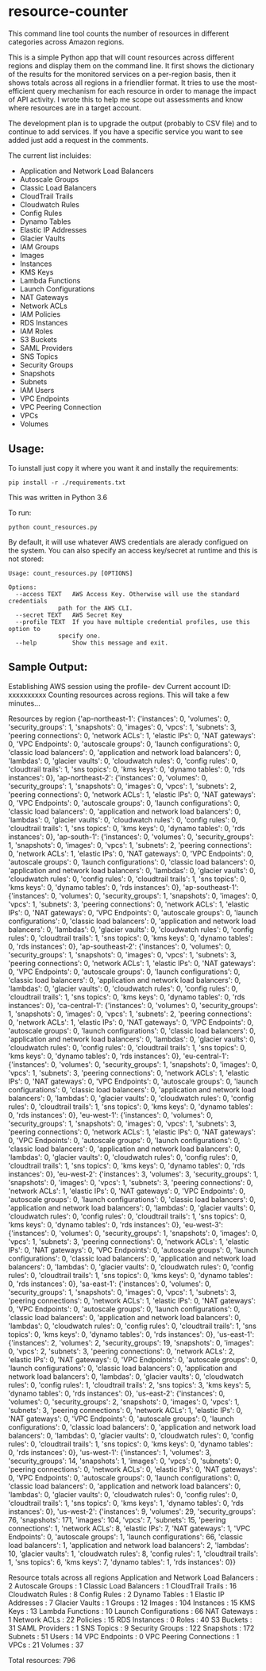 # resource-counter
This command line tool counts the number of resources in different categories across Amazon regions.

This is a simple Python app that will count resources across different regions and display them on the command line. It first shows the dictionary of the results for the monitored services on a per-region basis, then it shows totals across all regions in a friendlier format. It tries to use the most-efficient query mechanism for each resource in order to manage the impact of API activity. I wrote this to help me scope out assessments and know where resources are in a target account.

The development plan is to upgrade the output (probably to CSV file) and to continue to add services. If you have a specific service you want to see added just add a request in the comments.

The current list incluides:

* Application and Network Load Balancers
* Autoscale Groups
* Classic Load Balancers
* CloudTrail Trails
* Cloudwatch Rules
* Config Rules
* Dynamo Tables
* Elastic IP Addresses
* Glacier Vaults
* IAM Groups
* Images
* Instances
* KMS Keys
* Lambda Functions
* Launch Configurations
* NAT Gateways
* Network ACLs
* IAM Policies
* RDS Instances
* IAM Roles
* S3 Buckets
* SAML Providers
* SNS Topics
* Security Groups
* Snapshots 
* Subnets
* IAM Users
* VPC Endpoints
* VPC Peering Connection
* VPCs
* Volumes

## Usage:

To iunstall just copy it where you want it and instally the requirements:

	pip install -r ./requirements.txt

This was written in Python 3.6

To run:

	python count_resources.py 

By default, it will use whatever AWS credentials are alerady configued on the system. You can also specify an access key/secret at runtime and this is not stored:

	Usage: count_resources.py [OPTIONS]

	Options:
	  --access TEXT   AWS Access Key. Otherwise will use the standard credentials
                  path for the AWS CLI.
	  --secret TEXT   AWS Secret Key
	  --profile TEXT  If you have multiple credential profiles, use this option to
                  specify one.
	  --help          Show this message and exit.

## Sample Output:

Establishing AWS session using the profile- dev
Current account ID: xxxxxxxxxx
Counting resources across regions. This will take a few minutes...
 
Resources by region
{'ap-northeast-1': {'instances': 0, 'volumes': 0, 'security_groups': 1, 'snapshots': 0, 'images': 0, 'vpcs': 1, 'subnets': 3, 'peering connections': 0, 'network ACLs': 1, 'elastic IPs': 0, 'NAT gateways': 0, 'VPC Endpoints': 0, 'autoscale groups': 0, 'launch configurations': 0, 'classic load balancers': 0, 'application and network load balancers': 0, 'lambdas': 0, 'glacier vaults': 0, 'cloudwatch rules': 0, 'config rules': 0, 'cloudtrail trails': 1, 'sns topics': 0, 'kms keys': 0, 'dynamo tables': 0, 'rds instances': 0}, 'ap-northeast-2': {'instances': 0, 'volumes': 0, 'security_groups': 1, 'snapshots': 0, 'images': 0, 'vpcs': 1, 'subnets': 2, 'peering connections': 0, 'network ACLs': 1, 'elastic IPs': 0, 'NAT gateways': 0, 'VPC Endpoints': 0, 'autoscale groups': 0, 'launch configurations': 0, 'classic load balancers': 0, 'application and network load balancers': 0, 'lambdas': 0, 'glacier vaults': 0, 'cloudwatch rules': 0, 'config rules': 0, 'cloudtrail trails': 1, 'sns topics': 0, 'kms keys': 0, 'dynamo tables': 0, 'rds instances': 0}, 'ap-south-1': {'instances': 0, 'volumes': 0, 'security_groups': 1, 'snapshots': 0, 'images': 0, 'vpcs': 1, 'subnets': 2, 'peering connections': 0, 'network ACLs': 1, 'elastic IPs': 0, 'NAT gateways': 0, 'VPC Endpoints': 0, 'autoscale groups': 0, 'launch configurations': 0, 'classic load balancers': 0, 'application and network load balancers': 0, 'lambdas': 0, 'glacier vaults': 0, 'cloudwatch rules': 0, 'config rules': 0, 'cloudtrail trails': 1, 'sns topics': 0, 'kms keys': 0, 'dynamo tables': 0, 'rds instances': 0}, 'ap-southeast-1': {'instances': 0, 'volumes': 0, 'security_groups': 1, 'snapshots': 0, 'images': 0, 'vpcs': 1, 'subnets': 3, 'peering connections': 0, 'network ACLs': 1, 'elastic IPs': 0, 'NAT gateways': 0, 'VPC Endpoints': 0, 'autoscale groups': 0, 'launch configurations': 0, 'classic load balancers': 0, 'application and network load balancers': 0, 'lambdas': 0, 'glacier vaults': 0, 'cloudwatch rules': 0, 'config rules': 0, 'cloudtrail trails': 1, 'sns topics': 0, 'kms keys': 0, 'dynamo tables': 0, 'rds instances': 0}, 'ap-southeast-2': {'instances': 0, 'volumes': 0, 'security_groups': 1, 'snapshots': 0, 'images': 0, 'vpcs': 1, 'subnets': 3, 'peering connections': 0, 'network ACLs': 1, 'elastic IPs': 0, 'NAT gateways': 0, 'VPC Endpoints': 0, 'autoscale groups': 0, 'launch configurations': 0, 'classic load balancers': 0, 'application and network load balancers': 0, 'lambdas': 0, 'glacier vaults': 0, 'cloudwatch rules': 0, 'config rules': 0, 'cloudtrail trails': 1, 'sns topics': 0, 'kms keys': 0, 'dynamo tables': 0, 'rds instances': 0}, 'ca-central-1': {'instances': 0, 'volumes': 0, 'security_groups': 1, 'snapshots': 0, 'images': 0, 'vpcs': 1, 'subnets': 2, 'peering connections': 0, 'network ACLs': 1, 'elastic IPs': 0, 'NAT gateways': 0, 'VPC Endpoints': 0, 'autoscale groups': 0, 'launch configurations': 0, 'classic load balancers': 0, 'application and network load balancers': 0, 'lambdas': 0, 'glacier vaults': 0, 'cloudwatch rules': 0, 'config rules': 0, 'cloudtrail trails': 1, 'sns topics': 0, 'kms keys': 0, 'dynamo tables': 0, 'rds instances': 0}, 'eu-central-1': {'instances': 0, 'volumes': 0, 'security_groups': 1, 'snapshots': 0, 'images': 0, 'vpcs': 1, 'subnets': 3, 'peering connections': 0, 'network ACLs': 1, 'elastic IPs': 0, 'NAT gateways': 0, 'VPC Endpoints': 0, 'autoscale groups': 0, 'launch configurations': 0, 'classic load balancers': 0, 'application and network load balancers': 0, 'lambdas': 0, 'glacier vaults': 0, 'cloudwatch rules': 0, 'config rules': 0, 'cloudtrail trails': 1, 'sns topics': 0, 'kms keys': 0, 'dynamo tables': 0, 'rds instances': 0}, 'eu-west-1': {'instances': 0, 'volumes': 0, 'security_groups': 1, 'snapshots': 0, 'images': 0, 'vpcs': 1, 'subnets': 3, 'peering connections': 0, 'network ACLs': 1, 'elastic IPs': 0, 'NAT gateways': 0, 'VPC Endpoints': 0, 'autoscale groups': 0, 'launch configurations': 0, 'classic load balancers': 0, 'application and network load balancers': 0, 'lambdas': 0, 'glacier vaults': 0, 'cloudwatch rules': 0, 'config rules': 0, 'cloudtrail trails': 1, 'sns topics': 0, 'kms keys': 0, 'dynamo tables': 0, 'rds instances': 0}, 'eu-west-2': {'instances': 3, 'volumes': 3, 'security_groups': 1, 'snapshots': 0, 'images': 0, 'vpcs': 1, 'subnets': 3, 'peering connections': 0, 'network ACLs': 1, 'elastic IPs': 0, 'NAT gateways': 0, 'VPC Endpoints': 0, 'autoscale groups': 0, 'launch configurations': 0, 'classic load balancers': 0, 'application and network load balancers': 0, 'lambdas': 0, 'glacier vaults': 0, 'cloudwatch rules': 0, 'config rules': 0, 'cloudtrail trails': 1, 'sns topics': 0, 'kms keys': 0, 'dynamo tables': 0, 'rds instances': 0}, 'eu-west-3': {'instances': 0, 'volumes': 0, 'security_groups': 1, 'snapshots': 0, 'images': 0, 'vpcs': 1, 'subnets': 3, 'peering connections': 0, 'network ACLs': 1, 'elastic IPs': 0, 'NAT gateways': 0, 'VPC Endpoints': 0, 'autoscale groups': 0, 'launch configurations': 0, 'classic load balancers': 0, 'application and network load balancers': 0, 'lambdas': 0, 'glacier vaults': 0, 'cloudwatch rules': 0, 'config rules': 0, 'cloudtrail trails': 1, 'sns topics': 0, 'kms keys': 0, 'dynamo tables': 0, 'rds instances': 0}, 'sa-east-1': {'instances': 0, 'volumes': 0, 'security_groups': 1, 'snapshots': 0, 'images': 0, 'vpcs': 1, 'subnets': 3, 'peering connections': 0, 'network ACLs': 1, 'elastic IPs': 0, 'NAT gateways': 0, 'VPC Endpoints': 0, 'autoscale groups': 0, 'launch configurations': 0, 'classic load balancers': 0, 'application and network load balancers': 0, 'lambdas': 0, 'cloudwatch rules': 0, 'config rules': 0, 'cloudtrail trails': 1, 'sns topics': 0, 'kms keys': 0, 'dynamo tables': 0, 'rds instances': 0}, 'us-east-1': {'instances': 2, 'volumes': 2, 'security_groups': 19, 'snapshots': 0, 'images': 0, 'vpcs': 2, 'subnets': 3, 'peering connections': 0, 'network ACLs': 2, 'elastic IPs': 0, 'NAT gateways': 0, 'VPC Endpoints': 0, 'autoscale groups': 0, 'launch configurations': 0, 'classic load balancers': 0, 'application and network load balancers': 0, 'lambdas': 0, 'glacier vaults': 0, 'cloudwatch rules': 0, 'config rules': 1, 'cloudtrail trails': 2, 'sns topics': 3, 'kms keys': 5, 'dynamo tables': 0, 'rds instances': 0}, 'us-east-2': {'instances': 0, 'volumes': 0, 'security_groups': 2, 'snapshots': 0, 'images': 0, 'vpcs': 1, 'subnets': 3, 'peering connections': 0, 'network ACLs': 1, 'elastic IPs': 0, 'NAT gateways': 0, 'VPC Endpoints': 0, 'autoscale groups': 0, 'launch configurations': 0, 'classic load balancers': 0, 'application and network load balancers': 0, 'lambdas': 0, 'glacier vaults': 0, 'cloudwatch rules': 0, 'config rules': 0, 'cloudtrail trails': 1, 'sns topics': 0, 'kms keys': 0, 'dynamo tables': 0, 'rds instances': 0}, 'us-west-1': {'instances': 1, 'volumes': 3, 'security_groups': 14, 'snapshots': 1, 'images': 0, 'vpcs': 0, 'subnets': 0, 'peering connections': 0, 'network ACLs': 0, 'elastic IPs': 0, 'NAT gateways': 0, 'VPC Endpoints': 0, 'autoscale groups': 0, 'launch configurations': 0, 'classic load balancers': 0, 'application and network load balancers': 0, 'lambdas': 0, 'glacier vaults': 0, 'cloudwatch rules': 0, 'config rules': 0, 'cloudtrail trails': 1, 'sns topics': 0, 'kms keys': 1, 'dynamo tables': 0, 'rds instances': 0}, 'us-west-2': {'instances': 9, 'volumes': 29, 'security_groups': 76, 'snapshots': 171, 'images': 104, 'vpcs': 7, 'subnets': 15, 'peering connections': 1, 'network ACLs': 8, 'elastic IPs': 7, 'NAT gateways': 1, 'VPC Endpoints': 0, 'autoscale groups': 1, 'launch configurations': 66, 'classic load balancers': 1, 'application and network load balancers': 2, 'lambdas': 10, 'glacier vaults': 1, 'cloudwatch rules': 8, 'config rules': 1, 'cloudtrail trails': 1, 'sns topics': 6, 'kms keys': 7, 'dynamo tables': 1, 'rds instances': 0}}
 
Resource totals across all regions
Application and Network Load Balancers : 2
Autoscale Groups : 1
Classic Load Balancers : 1
CloudTrail Trails : 16
Cloudwatch Rules : 8
Config Rules : 2
Dynamo Tables : 1
Elastic IP Addresses : 7
Glacier Vaults : 1
Groups : 12
Images : 104
Instances : 15
KMS Keys : 13
Lambda Functions : 10
Launch Configurations : 66
NAT Gateways : 1
Network ACLs : 22
Policies : 15
RDS Instances : 0
Roles : 40
S3 Buckets : 31
SAML Providers : 1
SNS Topics : 9
Security Groups : 122
Snapshots : 172
Subnets : 51
Users : 14
VPC Endpoints : 0
VPC Peering Connections : 1
VPCs : 21
Volumes : 37

Total resources: 796

